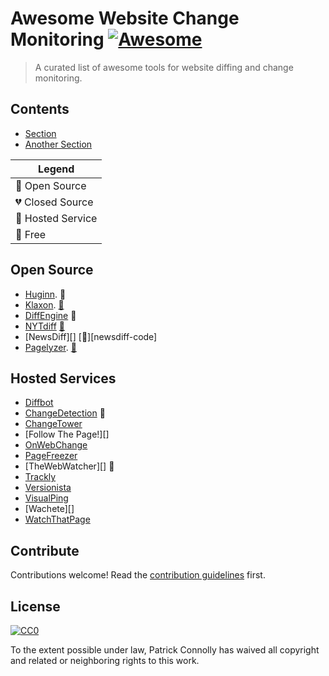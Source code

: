 # Awesome Website Change Monitoring [![Awesome](https://cdn.rawgit.com/sindresorhus/awesome/d7305f38d29fed78fa85652e3a63e154dd8e8829/media/badge.svg)](https://github.com/sindresorhus/awesome)

> A curated list of awesome tools for website diffing and change monitoring.


## Contents

- [Section](#open-source)
- [Another Section](#hosted-services)

| Legend |
|--------|
| :green_heart: Open Source |
| :broken_heart: Closed Source |
| :white_square_button: Hosted Service |
| :beer: Free |


## Open Source

- [Huginn][]. :green_heart:
- [Klaxon][]. [:green_heart:][klaxon-code]
- [DiffEngine][] :green_heart:
- [NYTdiff][] [:green_heart:][nytdiff-code]
- [NewsDiff][] [:green_heart:][newsdiff-code]
- [Pagelyzer][]. [:green_heart:][pagelyzer-code]


## Hosted Services

- [Diffbot][]
- [ChangeDetection][] :beer:
- [ChangeTower][]
- [Follow The Page!][]
- [OnWebChange][]
- [PageFreezer][]
- [TheWebWatcher][] :beer:
- [Trackly][]
- [Versionista][]
- [VisualPing][]
- [Wachete][]
- [WatchThatPage][]


## Contribute

Contributions welcome! Read the [contribution guidelines](contributing.md) first.


## License

[![CC0](http://mirrors.creativecommons.org/presskit/buttons/88x31/svg/cc-zero.svg)](http://creativecommons.org/publicdomain/zero/1.0)

To the extent possible under law, Patrick Connolly has waived all copyright and
related or neighboring rights to this work.

   [huginn]: https://github.com/huginn/huginn
   [klaxon]: https://www.newsklaxon.org/
   [klaxon-code]: https://github.com/themarshallproject/klaxon
   [pagelyzer]: http://pagelyzer.openpreservation.org/
   [pagelyzer-code]: https://github.com/openpreserve/pagelyzer
   [trackly]: https://trackly.io/
   [versionista]: https://versionista.com/
   [visualping]: https://visualping.io/
   [followthatpage]: https://www.followthatpage.com/
   [diffbot]: https://www.diffbot.com/
   [pagefreezer]: https://www.pagefreezer.com/
   [diffengine]: https://github.com/DocNow/diffengine
   [nytdiff]: https://github.com/j-e-d/NYTdiff
   [nytdiff-code]: https://github.com/j-e-d/NYTdiff
   [onwebchange]: https://onwebchange.com/
   [thewebwatched]: http://www.thewebwatcher.com/
   [ChangeTower]: https://changetower.com/
   [ChangeDetection]: https://www.changedetection.com/
   [WatchThatPage]: http://www.watchthatpage.com/
   [NewsDiffs]: http://newsdiffs.org/
   [newsdiffs-code]: https://github.com/ecprice/newsdiffs
